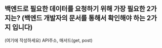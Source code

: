 ## 백엔드로 필요한 데이터를 요청하기 위해 가장 필요한 2가지는? (백엔드 개발자의 문서를 통해서 확인해야 하는 2가지 입니다)

(여기에 작성하세요)
API주소, 매서드(get, post)
